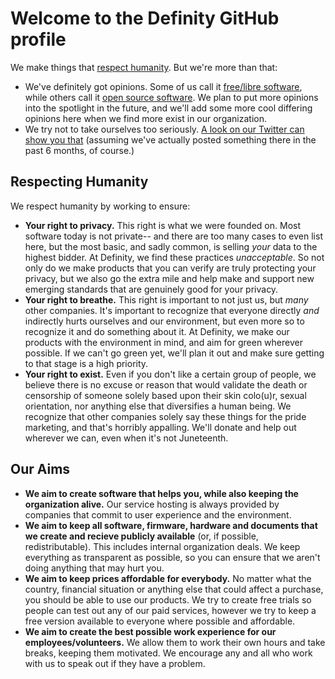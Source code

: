 # Welcome to the Definity GitHub profile
We make things that [respect humanity](#respecting-humanity). But we're more than that:
- We've definitely got opinions. Some of us call it [free/libre software](https://www.gnu.org/philosophy/free-sw.html), while others call it [open source software](https://opensource.org/osd). We plan to put more opinions into the spotlight in the future, and we'll add some more cool differing opinions here when we find more exist in our organization.
- We try not to take ourselves too seriously. [A look on our Twitter can show you that](https://twitter.com/DefinityORG) (assuming we've actually posted something there in the past 6 months, of course.)

## Respecting Humanity
We respect humanity by working to ensure:
- **Your right to privacy.** This right is what we were founded on. Most software today is not private-- and there are too many cases to even list here, but the most basic, and sadly common, is selling *your* data to the highest bidder. At Definity, we find these practices *unacceptable*. So not only do we make products that you can verify are truly protecting your privacy, but we also go the extra mile and help make and support new emerging standards that are genuinely good for your privacy.
- **Your right to breathe.** This right is important to not just us, but *many* other companies. It's important to recognize that everyone directly *and* indirectly hurts ourselves and our environment, but even more so to recognize it and do something about it. At Definity, we make our products with the environment in mind, and aim for green wherever possible. If we can't go green yet, we'll plan it out and make sure getting to that stage is a high priority.
- **Your right to exist.** Even if you don't like a certain group of people, we believe there is no excuse or reason that would validate the death or censorship of someone solely based upon their skin colo(u)r, sexual orientation, nor anything else that diversifies a human being. We recognize that other companies solely say these things for the pride marketing, and that's horribly appalling. We'll donate and help out wherever we can, even when it's not Juneteenth.

## Our Aims
- **We aim to create software that helps you, while also keeping the organization alive.** Our service hosting is always provided by companies that commit to user experience and the environment. 
- **We aim to keep all software, firmware, hardware and documents that we create and recieve publicly available** (or, if possible, redistributable). This includes internal organization deals. We keep everything as transparent as possible, so you can ensure that we aren't doing anything that may hurt you.
- **We aim to keep prices affordable for everybody.** No matter what the country, financial situation or anything else that could affect a purchase, you should be able to use our products. We try to create free trials so people can test out any of our paid services, however we try to keep a free version available to everyone where possible and affordable.
- **We aim to create the best possible work experience for our employees/volunteers.** We allow them to work their own hours and take breaks, keeping them motivated. We encourage any and all who work with us to speak out if they have a problem.
